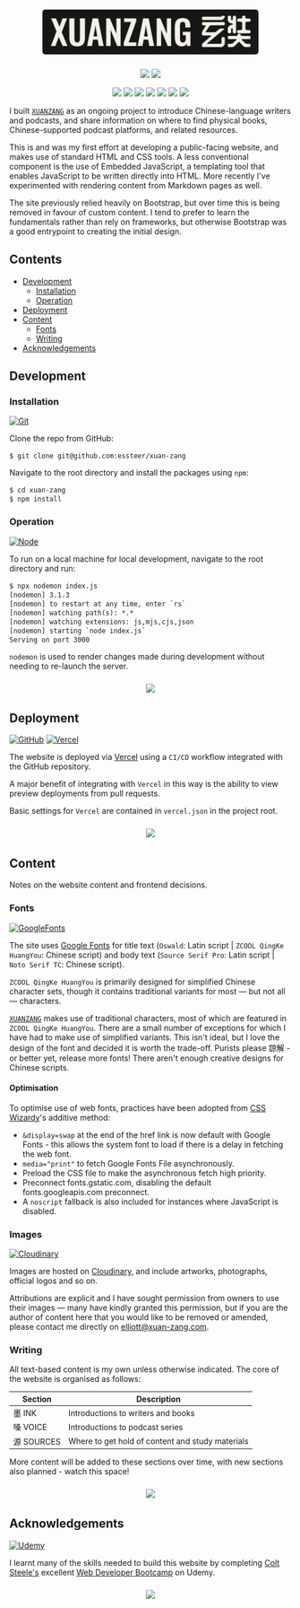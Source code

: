 <h1 align="center" id="title"><img src="./assets/xuanzang.png" width="386" height="80" style="border-radius: 5px;"></h1>

<p align="center">
  <a href="https://www.xuan-zang.com/"><img src="https://img.shields.io/github/deployments/essteer/xuan-zang/production?name=Vercel&?style=flat&logo=Vercel&label=Vercel"></a>
  <a href="https://snyk.io/test/github/essteer/xuan-zang"><img src="https://snyk.io/test/github/essteer/xuan-zang/badge.svg?name=Snyk&style=flat&logo=Snyk"></a>
</p>

<p align="center">
  <a href="https://developer.mozilla.org/en-US/docs/Web/HTML"><img src="https://img.shields.io/badge/HTML5-E34F26.svg?style=flat&labelColor=555&logo=HTML5&logoColor=white"></a>
  <a href="https://developer.mozilla.org/en-US/docs/Web/CSS"><img src="https://img.shields.io/badge/CSS3-1572B6.svg?style=flat&labelColor=555&logo=CSS3&logoColor=white"></a>
  <a href="https://developer.mozilla.org/en-US/docs/Web/JavaScript"><img src="https://img.shields.io/badge/JavaScript-F7DF1E.svg?style=flat&labelColor=555&logo=JavaScript&logoColor=white"></a>
  <a href="https://ejs.co/"><img src="https://img.shields.io/badge/EJS-B4CA65.svg?style=flat&labelColor=555&logo=EJS&logoColor=white"></a>
  <a href="https://daringfireball.net/projects/markdown/"><img src="https://img.shields.io/badge/Markdown-000000.svg?style=flat&labelColor=555&logo=Markdown&logoColor=white"></a>
  <a href="https://nodejs.org/en"><img src="https://img.shields.io/badge/Node.js-5FA04E.svg?style=flat&labelColor=555&logo=nodedotjs&logoColor=white"></a>
  <a href="https://vercel.com"><img src="https://img.shields.io/badge/Vercel-000000.svg?style=flat&labelColor=555&logo=Vercel&logoColor=white"></a>
</p>

I built [`XUANZANG`](https://www.xuan-zang.com) as an ongoing project to introduce Chinese-language writers and podcasts, and share information on where to find physical books, Chinese-supported podcast platforms, and related resources.

This is and was my first effort at developing a public-facing website, and makes use of standard HTML and CSS tools. A less conventional component is the use of Embedded JavaScript, a templating tool that enables JavaScript to be written directly into HTML. More recently I've experimented with rendering content from Markdown pages as well.

The site previously relied heavily on Bootstrap, but over time this is being removed in favour of custom content. I tend to prefer to learn the fundamentals rather than rely on frameworks, but otherwise Bootstrap was a good entrypoint to creating the initial design.

## Contents

- [Development](#development)
  - [Installation](#installation)
  - [Operation](#operation)
- [Deployment](#deployment)
- [Content](#content)
  - [Fonts](#fonts)
  - [Writing](#writing)
- [Acknowledgements](#acknowledgements)

## Development

### Installation

[![Git](https://img.shields.io/badge/Git-F05032.svg?style=flat&labelColor=555&logo=Git&logoColor=white)](https://github.com/essteer/xuan-zang)

Clone the repo from GitHub:

```console
$ git clone git@github.com:essteer/xuan-zang
```

Navigate to the root directory and install the packages using `npm`:

```console
$ cd xuan-zang
$ npm install
```

### Operation

[![Node](https://img.shields.io/badge/Node.js-5FA04E.svg?style=flat&labelColor=555&logo=nodedotjs&logoColor=white)](https://nodejs.org/en)

To run on a local machine for local development, navigate to the root directory and run:

```console
$ npx nodemon index.js
[nodemon] 3.1.3
[nodemon] to restart at any time, enter `rs`
[nodemon] watching path(s): *.*
[nodemon] watching extensions: js,mjs,cjs,json
[nodemon] starting `node index.js`
Serving on port 3000
```

`nodemon` is used to render changes made during development without needing to re-launch the server.

<h3 align="center">
  <a href="#title"><img src="https://img.shields.io/badge/▲%20Top%20▲-0466c8.svg?style=flat"></a>
</h3>

## Deployment

[![GitHub](https://img.shields.io/badge/GitHub-181717.svg?style=flat&labelColor=555&logo=GitHub&logoColor=white)](https://github.com/essteer/xuan-zang)
[![Vercel](https://img.shields.io/badge/Vercel-000000.svg?style=flat&labelColor=555&logo=Vercel&logoColor=white)](https://vercel.com)

The website is deployed via [Vercel](https://vercel.com/) using a `CI/CD` workflow integrated with the GitHub repository.

A major benefit of integrating with `Vercel` in this way is the ability to view preview deployments from pull requests.

Basic settings for `Vercel` are contained in `vercel.json` in the project root.

<h3 align="center">
  <a href="#title"><img src="https://img.shields.io/badge/▲%20Top%20▲-0466c8.svg?style=flat"></a>
</h3>

## Content

Notes on the website content and frontend decisions.

### Fonts

[![GoogleFonts](https://img.shields.io/badge/Google%20Fonts-4285F4.svg?style=flat&labelColor=555&logo=Google-Fonts&logoColor=white)](https://fonts.google.com/)

The site uses [Google Fonts](https://fonts.google.com/) for title text (`Oswald`: Latin script | `ZCOOL QingKe HuangYou`: Chinese script) and body text (`Source Serif Pro`: Latin script | `Noto Serif TC`: Chinese script).

`ZCOOL QingKe HuangYou` is primarily designed for simplified Chinese character sets, though it contains traditional variants for most &mdash; but not all &mdash; characters.

[`XUANZANG`](https://www.xuan-zang.com) makes use of traditional characters, most of which are featured in `ZCOOL QingKe HuangYou`. There are a small number of exceptions for which I have had to make use of simplified variants. This isn't ideal, but I love the design of the font and decided it is worth the trade-off. Purists please 諒解 - or better yet, release more fonts! There aren't enough creative designs for Chinese scripts.

#### Optimisation

To optimise use of web fonts, practices have been adopted from [CSS Wizardy](https://csswizardry.com/2020/05/the-fastest-google-fonts/)'s additive method:

- `&display=swap` at the end of the href link is now default with Google Fonts - this allows the system font to load if there is a delay in fetching the web font.
- `media="print"` to fetch Google Fonts File asynchronously.
- Preload the CSS file to make the asynchronous fetch high priority.
- Preconnect fonts.gstatic.com, disabling the default fonts.googleapis.com preconnect.
- A `noscript` fallback is also included for instances where JavaScript is disabled.

### Images

[![Cloudinary](https://img.shields.io/badge/Cloudinary-3448C5.svg?style=flat&labelColor=555&logo=Cloudinary&logoColor=white)](https://cloudinary.com)

Images are hosted on [Cloudinary](https://cloudinary.com/), and include artworks, photographs, official logos and so on.

Attributions are explicit and I have sought permission from owners to use their images &mdash; many have kindly granted this permission, but if you are the author of content here that you would like to be removed or amended, please contact me directly on [elliott@xuan-zang.com](elliott@xuan-zang.com).

### Writing

All text-based content is my own unless otherwise indicated. The core of the website is organised as follows:

| Section    | Description                                      |
| ---------- | ------------------------------------------------ |
| 墨 INK     | Introductions to writers and books               |
| 嗓 VOICE   | Introductions to podcast series                  |
| 源 SOURCES | Where to get hold of content and study materials |

More content will be added to these sections over time, with new sections also planned - watch this space!

<h3 align="center">
  <a href="#title"><img src="https://img.shields.io/badge/▲%20Top%20▲-0466c8.svg?style=flat"></a>
</h3>

## Acknowledgements

[![Udemy](https://img.shields.io/badge/Udemy-A435F0.svg?style=flat&labelColor=555&logo=Udemy&logoColor=white)](https://www.udemy.com/course/the-web-developer-bootcamp/)

I learnt many of the skills needed to build this website by completing [Colt Steele's](https://www.youtube.com/channel/UCrqAGUPPMOdo0jfQ6grikZw) excellent [Web Developer Bootcamp](https://www.udemy.com/course/the-web-developer-bootcamp/) on Udemy.

<h3 align="center">
  <a href="#title"><img src="https://img.shields.io/badge/▲%20Top%20▲-0466c8.svg?style=flat"></a>
</h3>